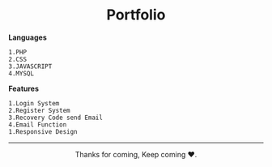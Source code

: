 
<h1 align="center">Portfolio</h1>


**Languages**
```
1.PHP
2.CSS
3.JAVASCRIPT
4.MYSQL
```
**Features**
```
1.Login System
2.Register System
3.Recovery Code send Email
4.Email Function
1.Responsive Design
```


<hr>
<p align="center">Thanks for coming, Keep coming ❤️.</p>
